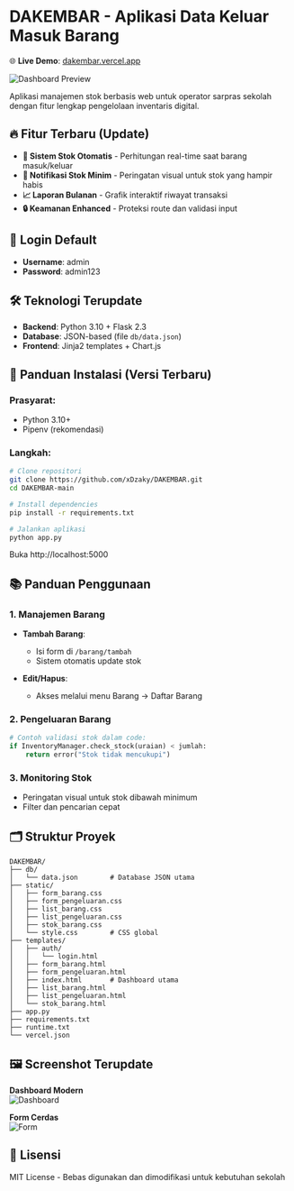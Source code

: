 # DAKEMBAR - Aplikasi Data Keluar Masuk Barang

🌐 **Live Demo**: [dakembar.vercel.app](https://dakembar.vercel.app)

![Dashboard Preview](https://github.com/user-attachments/assets/862c0848-8513-4f6b-9848-0f4acc7140cc)

Aplikasi manajemen stok berbasis web untuk operator sarpras sekolah dengan fitur lengkap pengelolaan inventaris digital.

## 🔥 Fitur Terbaru (Update)
- **🔄 Sistem Stok Otomatis** - Perhitungan real-time saat barang masuk/keluar
- **🚨 Notifikasi Stok Minim** - Peringatan visual untuk stok yang hampir habis
- **📈 Laporan Bulanan** - Grafik interaktif riwayat transaksi
- **🔒 Keamanan Enhanced** - Proteksi route dan validasi input

## 🔐 Login Default
- **Username**: admin
- **Password**: admin123

## 🛠 Teknologi Terupdate
- **Backend**: Python 3.10 + Flask 2.3
- **Database**: JSON-based (file `db/data.json`)
- **Frontend**: Jinja2 templates + Chart.js

## 🚀 Panduan Instalasi (Versi Terbaru)

### Prasyarat:
- Python 3.10+
- Pipenv (rekomendasi)

### Langkah:
```bash
# Clone repositori
git clone https://github.com/xDzaky/DAKEMBAR.git
cd DAKEMBAR-main

# Install dependencies
pip install -r requirements.txt

# Jalankan aplikasi
python app.py
```
Buka http://localhost:5000

## 📚 Panduan Penggunaan

### 1. Manajemen Barang
- **Tambah Barang**: 
  - Isi form di `/barang/tambah`
  - Sistem otomatis update stok

- **Edit/Hapus**:
  - Akses melalui menu Barang → Daftar Barang

### 2. Pengeluaran Barang
```python
# Contoh validasi stok dalam code:
if InventoryManager.check_stock(uraian) < jumlah:
    return error("Stok tidak mencukupi")
```

### 3. Monitoring Stok
- Peringatan visual untuk stok dibawah minimum
- Filter dan pencarian cepat

## 🗂 Struktur Proyek 
```
DAKEMBAR/
├── db/
│   └── data.json        # Database JSON utama
├── static/
│   ├── form_barang.css
│   ├── form_pengeluaran.css
│   ├── list_barang.css  
│   ├── list_pengeluaran.css
│   ├── stok_barang.css
│   └── style.css        # CSS global
├── templates/
│   ├── auth/
│   │   └── login.html
│   ├── form_barang.html
│   ├── form_pengeluaran.html
│   ├── index.html       # Dashboard utama
│   ├── list_barang.html
│   ├── list_pengeluaran.html
│   └── stok_barang.html
├── app.py               
├── requirements.txt     
├── runtime.txt          
└── vercel.json          
```

## 🖼 Screenshot Terupdate
**Dashboard Modern**  
![Dashboard](https://github.com/user-attachments/assets/862c0848-8513-4f6b-9848-0f4acc7140cc)

**Form Cerdas**  
![Form](https://github.com/user-attachments/assets/7d2fafe7-5da5-4ecf-8840-9d99adcf5cba)


## 📜 Lisensi
MIT License - Bebas digunakan dan dimodifikasi untuk kebutuhan sekolah

